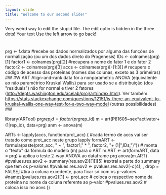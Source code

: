 ```yaml
---
layout: slide
title: "Welcome to our second slide!"
---
```

Very weird way to edit the stupid file. The edit optin is hidden in the three dots! Your text
Use the left arrow to go back!


#
#
#
#
#
  prg <- f.data #recebe os dados normalizados por alguma das funções de normalização (ou um dos dados direto do Progenesis)
  IDs  <- colnames(prg)[1] 
  factor1 <- colnames(prg)[2] #recupera o nome do fator 1 e do fator 2
  factor2 <- colnames(prg)[3]
  accs <- colnames(prg)[-(1:3)] # recupera o código de acesso das proteínas (nomes das colunas, exceto as 3 primeiras)
  #W
  #W ART Align-and-rank data for a nonparametric ANOVA (equivalente ao não paramétrico Kruskal Wallis) para ser usado se a distribuição (dos "residuals") não for normal e tiver 2 fatores (http://depts.washington.edu/acelab/proj/art/index.html). Ver também: https://stats.stackexchange.com/questions/12151/is-there-an-equivalent-to-kruskal-wallis-one-way-test-for-a-two-way-model (outras possibilidades)
  #W
  
  library(ARTool)
  prg$rep_id = factor(prg$rep_id)
  m = art(P81605~sex*activator+(1|rep_id), data=prg)
  anm <- anova(m)
  
  ARTs <- lapply(accs, function(prot_acc) {  #cada termo de accs vai ser tratado como prot_acc neste grupo lapply
    formART <- formula(paste(prot_acc, " ~ ", factor1," * ", factor2, "+ (1|",IDs,")")) # monta o "texto" da fórmula do modelo (m) para o ART
    m.ART <- art(formART, data = prg) # aplica o teste 2-way ANOVA ao dataframe prg
    anova(m.ART)
    #pvalues.res.aov2 <- summary(res.aov2)[[1]][5] #extrai a parte do summary que tem os p-valores
    #pvalues.res.aov2 <- pvalues.res.aov2[-c(4), , drop = FALSE] #tira a coluna excedente, para ficar só com os p-valores
    #names(pvalues.res.aov2)[1] <- prot_acc # coloca o respectivo nome da proteína no nome da coluna referente ao p-valor
    #pvalues.res.aov2 # coloca isso no aovs
  })
  
